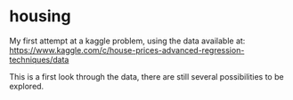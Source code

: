 # housing
My first attempt at a kaggle problem, using the data available at: https://www.kaggle.com/c/house-prices-advanced-regression-techniques/data

This is a first look through the data, there are still several possibilities to be explored.
